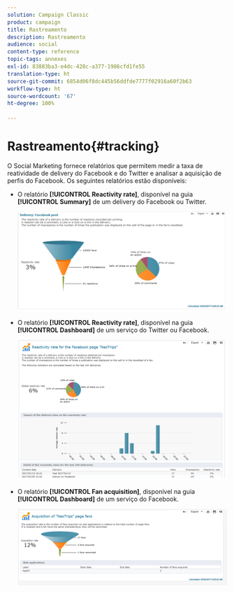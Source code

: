 ```yaml
---
solution: Campaign Classic
product: campaign
title: Rastreamento
description: Rastreamento
audience: social
content-type: reference
topic-tags: annexes
exl-id: 83883ba3-e4dc-428c-a377-1986cfd1fe55
translation-type: ht
source-git-commit: 6854d06f8dc445b56ddfde7777f02916a60f2b63
workflow-type: ht
source-wordcount: '67'
ht-degree: 100%

---
```


# Rastreamento{#tracking}

O Social Marketing fornece relatórios que permitem medir a taxa de reatividade de delivery do Facebook e do Twitter e analisar a aquisição de perfis do Facebook. Os seguintes relatórios estão disponíveis:

* O relatório **[!UICONTROL Reactivity rate]**, disponível na guia **[!UICONTROL Summary]** de um delivery do Facebook ou Twitter.

   ![](assets/social_report_3.png)

* O relatório **[!UICONTROL Reactivity rate]**, disponível na guia **[!UICONTROL Dashboard]** de um serviço do Twitter ou Facebook.

   ![](assets/social_report_2.png)

* O relatório **[!UICONTROL Fan acquisition]**, disponível na guia **[!UICONTROL Dashboard]** de um serviço do Facebook.

   ![](assets/social_report_1.png)
